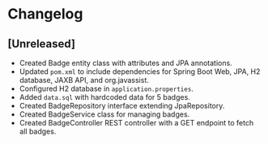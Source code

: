 # Changelog

## [Unreleased]

- Created Badge entity class with attributes and JPA annotations.
- Updated `pom.xml` to include dependencies for Spring Boot Web, JPA, H2 database, JAXB API, and org.javassist.
- Configured H2 database in `application.properties`.
- Added `data.sql` with hardcoded data for 5 badges.
- Created BadgeRepository interface extending JpaRepository.
- Created BadgeService class for managing badges.
- Created BadgeController REST controller with a GET endpoint to fetch all badges.
